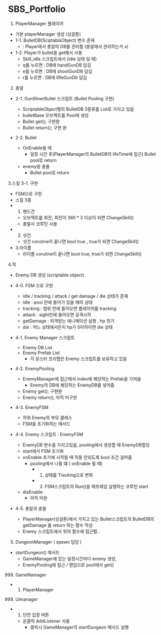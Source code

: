# SBS_Portfolio

1. PlayerManager 플레이어
  + 기본 playerManager 생성 (싱글톤)
  + 1-1. BulletDB(SciptablaObject) 변수 존재
    + : Player에서 총알의 DB를 관리함 (총알에서 관리하는거 x)
  + 1-2. Player가 bullet을 get해서 사용
      +  Skill_idle 스크립트에서 (idle 상태 일 때)
      +  q를 누르면 : DB에 handGunDB  담김
      +  e를 누르면 : DB에 shootGunDB 담김
      +  r를 누르면 : DB에 lifleGunDb 담김

2. 총알
  + 2-1. GunSlinerBullet 스크립트 (Bullet Pooling 구현)
    + ScriptableObject형의 BulletDB 3종류를 List로 가지고 있음
    + bulletBase 오브젝트를 Pool에 생성
    + Bullet get(); 구현완
    + Bullet return(); 구현 완
         
  + 2-2. Bullet
    + OnEnable될 때
      + 일정 시간 후(PlayerManager의 BulletDB의 lifeTime에 접근) Bullet pool로 return
    + enemy랑 충돌
      + Bullet pool로 return 

3.스킬
3-1. 구현
  + FSM으로 구현
  + 스킬 3종
  + 1. 핸드건
    + 오브젝트를 회전, 회전이 360 * 3 이상이 되면 ChangeSkill() 
    + 총발사 코루틴 사용
  + 2. 샷건
    + 샷건 corutine이 끝나면 bool true , true가 되면 ChangeSkill()
  + 3.라이플
    + 라이플 corutine이 끝나면 bool true, true가 되면 ChangeSkill()

4.적
  + Enemy DB 생성 (scriptable object)
  + 4-0. FSM 으로 구현
    + idle / tracking / attack / get damage / die 상태가 존재
    + idle : pool 안에 들어가 있을 때의 상태
    + tracking : 범위 안에 들어오면 플레이어를 tracking
    + attack : sight안에 들어오면 공격시작
    + getDamage : 피격받는 애니메이션 실행 , hp 깎기
    + die : 어느 상태에서든지 hp가 0이하이면 die 상태
      
  + 4-1. Enemy Manager 스크립트
    + Enemy DB List
    + Enemy Prefab List 
      + 각 몬스터 프리팹은 Enemy 스크립트를 보유하고 있음

  + 4-2. EnemyPooling
    + EnemyManager에 접근해서 index에 해당하는 Prefab을 가져옴
      + Enemy의 DB에 해당하는 EnemyDB를 넣어줌 
    + Enemy get(); 구현완
    + Enemy return(); 아직 미구현

  + 4-3. EnemyFSM 
    + 하위 Enemy의 부모 클래스
    + FSM을 초기화하는 메서드

  + 4-4. Enemy 스크립트 : EnemyFSM
    + EnemyDB 변수를 가지고있음, pooling에서 생성할 때 EnemyDB할당
    + start에서 FSM 초기화
    + onEnable 초기에 시작될 때 작동 안되도록 bool 조건 걸어줌
      + pooling에서 나올 떄 ( onEnable 될 때)
        + 1. 상태를 Tracking으로 변화
        + 2. FSM스크립트의 Run()을 매프레임 실행하는 코루틴 start 
    + disEnable
        + 아직 미완     

  + 4-5. 총알과 충돌
    + PlayerManager(싱글톤)에서 가지고 있는 Bullet스크립트의 BulletDB의 getDamage 를 return 하는 함수 작성
    + Enemy 스크립트에서 위의 함수에 접근함.

5. DungeonManager ( spawn 담당 )
  + startDungeon() 메서드
    + GameManager에 있는 일정시간마다 enemy 생성,  
    + EnemyPooling에 접근 / 랜덤으로 pool에서 get()
      
999. GameNamager
  + 1. PlayerManager

999. Uimanager 
  + 1. 던전 입장 버튼
    + 온클릭 AddListener 사용
      + 클릭시 GameManager의 startDungeon 메서드 실행
   

